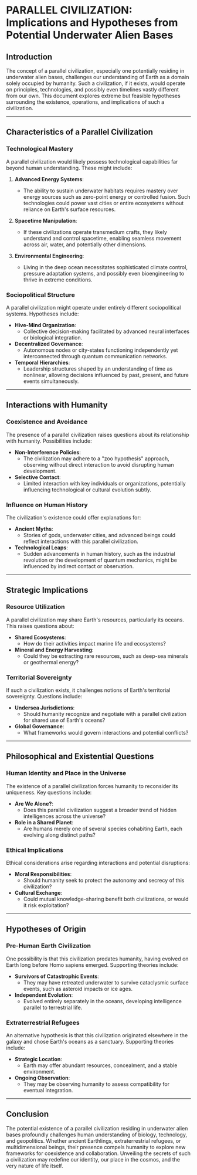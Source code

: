 # PARALLEL CIVILIZATION: Implications and Hypotheses from Potential Underwater Alien Bases

## Introduction
The concept of a parallel civilization, especially one potentially residing in underwater alien bases, challenges our understanding of Earth as a domain solely occupied by humanity. Such a civilization, if it exists, would operate on principles, technologies, and possibly even timelines vastly different from our own. This document explores extreme but feasible hypotheses surrounding the existence, operations, and implications of such a civilization.

---

## Characteristics of a Parallel Civilization

### Technological Mastery
A parallel civilization would likely possess technological capabilities far beyond human understanding. These might include:

1. **Advanced Energy Systems**:
   - The ability to sustain underwater habitats requires mastery over energy sources such as zero-point energy or controlled fusion. Such technologies could power vast cities or entire ecosystems without reliance on Earth's surface resources.

2. **Spacetime Manipulation**:
   - If these civilizations operate transmedium crafts, they likely understand and control spacetime, enabling seamless movement across air, water, and potentially other dimensions.

3. **Environmental Engineering**:
   - Living in the deep ocean necessitates sophisticated climate control, pressure adaptation systems, and possibly even bioengineering to thrive in extreme conditions.

### Sociopolitical Structure
A parallel civilization might operate under entirely different sociopolitical systems. Hypotheses include:

- **Hive-Mind Organization**:
   - Collective decision-making facilitated by advanced neural interfaces or biological integration.
- **Decentralized Governance**:
   - Autonomous nodes or city-states functioning independently yet interconnected through quantum communication networks.
- **Temporal Hierarchies**:
   - Leadership structures shaped by an understanding of time as nonlinear, allowing decisions influenced by past, present, and future events simultaneously.

---

## Interactions with Humanity

### Coexistence and Avoidance
The presence of a parallel civilization raises questions about its relationship with humanity. Possibilities include:

- **Non-Interference Policies**:
   - The civilization may adhere to a "zoo hypothesis" approach, observing without direct interaction to avoid disrupting human development.
- **Selective Contact**:
   - Limited interaction with key individuals or organizations, potentially influencing technological or cultural evolution subtly.

### Influence on Human History
The civilization's existence could offer explanations for:

- **Ancient Myths**:
   - Stories of gods, underwater cities, and advanced beings could reflect interactions with this parallel civilization.
- **Technological Leaps**:
   - Sudden advancements in human history, such as the industrial revolution or the development of quantum mechanics, might be influenced by indirect contact or observation.

---

## Strategic Implications

### Resource Utilization
A parallel civilization may share Earth's resources, particularly its oceans. This raises questions about:

- **Shared Ecosystems**:
   - How do their activities impact marine life and ecosystems?
- **Mineral and Energy Harvesting**:
   - Could they be extracting rare resources, such as deep-sea minerals or geothermal energy?

### Territorial Sovereignty
If such a civilization exists, it challenges notions of Earth's territorial sovereignty. Questions include:

- **Undersea Jurisdictions**:
   - Should humanity recognize and negotiate with a parallel civilization for shared use of Earth's oceans?
- **Global Governance**:
   - What frameworks would govern interactions and potential conflicts?

---

## Philosophical and Existential Questions

### Human Identity and Place in the Universe
The existence of a parallel civilization forces humanity to reconsider its uniqueness. Key questions include:

- **Are We Alone?**:
   - Does this parallel civilization suggest a broader trend of hidden intelligences across the universe?
- **Role in a Shared Planet**:
   - Are humans merely one of several species cohabiting Earth, each evolving along distinct paths?

### Ethical Implications
Ethical considerations arise regarding interactions and potential disruptions:

- **Moral Responsibilities**:
   - Should humanity seek to protect the autonomy and secrecy of this civilization?
- **Cultural Exchange**:
   - Could mutual knowledge-sharing benefit both civilizations, or would it risk exploitation?

---

## Hypotheses of Origin

### Pre-Human Earth Civilization
One possibility is that this civilization predates humanity, having evolved on Earth long before Homo sapiens emerged. Supporting theories include:

- **Survivors of Catastrophic Events**:
   - They may have retreated underwater to survive cataclysmic surface events, such as asteroid impacts or ice ages.
- **Independent Evolution**:
   - Evolved entirely separately in the oceans, developing intelligence parallel to terrestrial life.

### Extraterrestrial Refugees
An alternative hypothesis is that this civilization originated elsewhere in the galaxy and chose Earth's oceans as a sanctuary. Supporting theories include:

- **Strategic Location**:
   - Earth may offer abundant resources, concealment, and a stable environment.
- **Ongoing Observation**:
   - They may be observing humanity to assess compatibility for eventual integration.

---

## Conclusion
The potential existence of a parallel civilization residing in underwater alien bases profoundly challenges human understanding of biology, technology, and geopolitics. Whether ancient Earthlings, extraterrestrial refugees, or multidimensional beings, their presence compels humanity to explore new frameworks for coexistence and collaboration. Unveiling the secrets of such a civilization may redefine our identity, our place in the cosmos, and the very nature of life itself.
